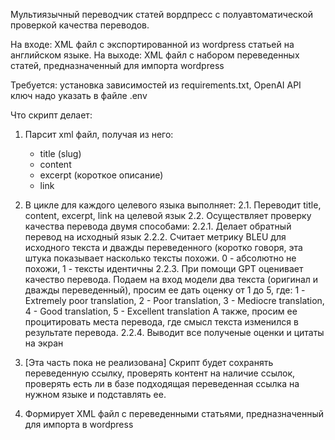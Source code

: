 Мультиязычный переводчик статей вордпресс с полуавтоматической проверкой качества переводов.

На входе: XML файл с экспортированной из wordpress статьей на английском языке.
На выходе: XML файл с набором переведенных статей, предназначенный для импорта wordpress

Требуется: установка зависимостей из requirements.txt, OpenAI API ключ надо указать в файле .env

Что скрипт делает:
1. Парсит xml файл, получая из него:
    - title (slug)
    - content
    - excerpt (короткое описание)
    - link
2. В цикле для каждого целевого языка выполняет:
    2.1. Переводит title, content, excerpt, link на целевой язык
    2.2. Осуществляет проверку качества перевода двумя способами:
         2.2.1. Делает обратный перевод на исходный язык
         2.2.2. Считает метрику BLEU для исходного текста и дважды переведенного (коротко говоря, эта
                штука показывает насколько тексты похожи. 0 - абсолютно не похожи, 1 - тексты идентичны
         2.2.3. При помощи GPT оценивает качество перевода. Подаем на вход модели два текста (оригинал и
                дважды переведенный), просим ее дать оценку от 1 до 5, где:
                1 - Extremely poor translation,
                2 - Poor translation,
                3 - Mediocre translation,
                4 - Good translation,
                5 - Excellent translation
                А также, просим ее процитировать места перевода, где смысл текста изменился в результате
                перевода.
         2.2.4. Выводит все полученые оценки и цитаты на экран

3. [Эта часть пока не реализована] Скрипт будет сохранять переведенную ссылку, проверять контент на наличие
   ссылок, проверять есть ли в базе подходящая переведенная ссылка на нужном языке и подставлять ее.

4. Формирует XML файл с переведенными статьями, предназначенный для импорта в wordpress

